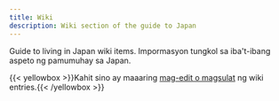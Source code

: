 ```yaml
---
title: Wiki
description: Wiki section of the guide to Japan
---
```

Guide to living in Japan wiki items. Impormasyon tungkol sa iba't-ibang aspeto ng pamumuhay sa Japan.

{{< yellowbox >}}Kahit sino ay maaaring [mag-edit o magsulat](https://www.github.com/link-to-repo) ng wiki entries.{{< /yellowbox >}}
